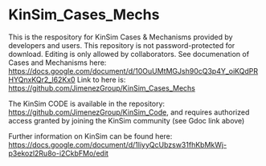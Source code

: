 # KinSim_Cases_Mechs
This is the respository for KinSim Cases & Mechanisms provided by developers and users. 
This repository is not password-protected for download. Editing is only allowed by collaborators.
See documenation of Cases and Mechanisms here: https://docs.google.com/document/d/10OuUMtMGJsh90cQ3p4Y_oiKQdPRHYQnxKQr2_l62Kx0
Link to here is: https://github.com/JimenezGroup/KinSim_Cases_Mechs

The KinSim CODE is available in the repository: https://github.com/JimenezGroup/KinSim_Code, and requires authorized access granted by joining the KinSim community (see Gdoc link above)

Further information on KinSim can be found here:
https://docs.google.com/document/d/1liyyQcUbzsw31fhKbMkWj-p3ekozl2Ru8o-i2CkbFMo/edit

